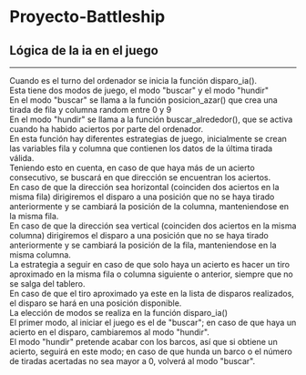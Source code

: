 # Proyecto-Battleship
## Lógica de la ia en el juego
___________________________
Cuando es el turno del ordenador se inicia la función disparo_ia().  
Esta tiene dos modos de juego, el modo "buscar" y el modo "hundir"  
En el modo "buscar" se llama a la función posicion_azar() que crea una tirada de fila y columna random entre 0 y 9  
En el modo "hundir" se llama a la función buscar_alrededor(), que se activa cuando ha habido aciertos por parte del ordenador.  
En esta función hay diferentes estrategias de juego, inicialmente se crean las variables fila y columna que contienen los datos de la última tirada válida.  
Teniendo esto en cuenta, en caso de que haya más de un acierto consecutivo, se buscará en que dirección se encuentran los aciertos.  
En caso de que la dirección sea horizontal (coinciden dos aciertos en la misma fila) dirigiremos el disparo a una posición que no se haya tirado anteriormente y se cambiará la posición de la columna, manteniendose en la misma fila.  
En caso de que la dirección sea vertical (coinciden dos aciertos en la misma columna) dirigiremos el disparo a una posición que no se haya tirado anteriormente y se cambiará la posición de la fila, manteniendose en la misma columna.  
La estrategia a seguir en caso de que solo haya un acierto es hacer un tiro aproximado en la misma fila o columna siguiente o anterior, siempre que no se salga del tablero.  
En caso de que el tiro aproximado ya este en la lista de disparos realizados, el disparo se hará en una posición disponible.  
La elección de modos se realiza en la función disparo_ia()  
El primer modo, al iniciar el juego es el de "buscar"; en caso de que haya un acierto en el disparo, cambiaremos al modo "hundir".  
El modo "hundir" pretende acabar con los barcos, así que si obtiene un acierto, seguirá en este modo; en caso de que hunda un barco o el número de tiradas acertadas no sea mayor a 0, volverá al modo "buscar".  
